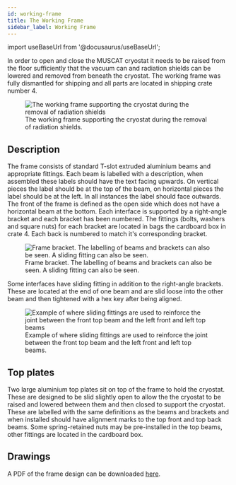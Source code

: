 ```yaml
---
id: working-frame
title: The Working Frame
sidebar_label: Working Frame
---
```


import useBaseUrl from '@docusaurus/useBaseUrl';

In order to open and close the MUSCAT cryostat it needs to be raised from the floor sufficiently that the vacuum can and radiation shields can be lowered and removed from beneath the cryostat. The working frame was fully dismantled for shipping and all parts are located in shipping crate number 4.

<figure>
<img className='image--center' alt='The working frame supporting the cryostat during the removal of radiation shields' src={useBaseUrl('img/working-frame.jpg')} />
<figcaption>The working frame supporting the cryostat during the removal of radiation shields.</figcaption>
</figure>


## Description
The frame consists of standard T-slot extruded aluminium beams and appropriate fittings. Each beam is labelled with a description, when assembled these labels should have the text facing upwards. On vertical pieces the label should be at the top of the beam, on horizontal pieces the label should be at the left. In all instances the label should face outwards. The front of the frame is defined as the open side which does not have a horizontal beam at the bottom. Each interface is supported by a right-angle bracket and each bracket has been numbered. The fittings (bolts, washers and square nuts) for each bracket are located in bags the cardboard box in crate 4. Each back is numbered to match it's corresponding bracket.

<figure>
<img className='image--center' alt='Frame bracket. The labelling of beams and brackets can also be seen. A sliding fitting can also be seen.' src={useBaseUrl('img/frame-bracket.jpg')} />
<figcaption>Frame bracket. The labelling of beams and brackets can also be seen. A sliding fitting can also be seen.</figcaption>
</figure>

Some interfaces have sliding fitting in addition to the right-angle brackets. These are located at the end of one beam and are slid loose into the other beam and then tightened with a hex key after being aligned.

<figure>
<img className='image--center' alt='Example of where sliding fittings are used to reinforce the joint between the front top beam and the left front and left top beams' src={useBaseUrl('img/sliding-fittings.jpg')} />
<figcaption>Example of where sliding fittings are used to reinforce the joint between the front top beam and the left front and left top beams.</figcaption>
</figure>

## Top plates

Two large aluminium top plates sit on top of the frame to hold the cryostat. These are designed to be slid slightly open to allow the the cryostat to be raised and lowered between them and then closed to support the cryostat. These are labelled with the same definitions as the beams and brackets and when installed should have alignment marks to the top front and top back beams. Some spring-retained nuts may be pre-installed in the top beams, other fittings are located in the cardboard box.

## Drawings

A PDF of the frame design can be downloaded [here](./assets/MUSCAT-CRYO-017.pdf).